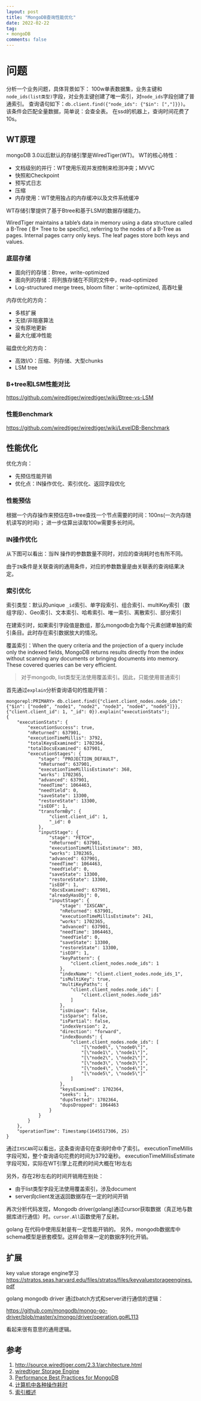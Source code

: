 ```yaml
---
layout: post
title: "MongoDB查询性能优化"
date: 2022-02-22
tag:
- mongoDB
comments: false
---
```


# 问题

分析一个业务问题，具体背景如下：
100w单表数据集，业务主键和`node_ids(list类型)`字段，对业务主键创建了唯一索引，对`node_ids`字段创建了普通索引。
查询语句如下：`db.client.find({"node_ids": {"$in": [","]}})`。
该条件会匹配全量数据，简单说：会查全表。
在ssd的机器上，查询时间花费了10s。

## WT原理

mongoDB 3.0以后默认的存储引擎是WiredTiger(WT)。
WT的核心特性：

+ 文档级别的并行：WT使用乐观并发控制来检测冲突；MVVC
+ 快照和Checkpoint
+ 预写式日志
+ 压缩
+ 内存使用：WT使用独占的内存缓冲以及文件系统缓冲

WT存储引擎提供了基于Btree和基于LSM的数据存储能力。

WiredTiger maintains a table’s data in memory using a data structure called a B-Tree ( B+ Tree to be specific), referring to the nodes of a B-Tree as pages. Internal pages carry only keys. The leaf pages store both keys and values.

### 底层存储

+ 面向行的存储：Btree，write-optimized
+ 面向列的存储：将列族存储在不同的文件中，read-optimized
+ Log-structured merge trees, bloom filter：write-optimized, 高吞吐量

内存优化的方向：

+ 多核扩展
+ 无锁/非阻塞算法
+ 没有原地更新
+ 最大化缓冲性能

磁盘优化的方向：

+ 高效I/O：压缩、列存储、大型chunks
+ LSM tree

### B+tree和LSM性能对比

<https://github.com/wiredtiger/wiredtiger/wiki/Btree-vs-LSM>

### 性能Benchmark

<https://github.com/wiredtiger/wiredtiger/wiki/LevelDB-Benchmark>

## 性能优化

优化方向：

+ 先预估性能开销
+ 优化点：IN操作优化、索引优化、返回字段优化

### 性能预估

根据一个内存操作来预估在B+tree查找一个节点需要的时间：100ns(一次内存随机读写的时间)；
进一步估算出读取100w需要多长时间。

### IN操作优化

从下图可以看出：当IN 操作的参数数量不同时，对应的查询耗时也有所不同。
[](/img/mongodb/mongodb-in-query.png)

由于`IN`条件是关联查询的通用条件，对应的参数数量是由关联表的查询结果决定。

### 索引优化

索引类型：默认的unique `_id`索引、单字段索引、组合索引、multiKey索引（数组字段）、Geo索引、文本索引、哈希索引、唯一索引、离散索引、部分索引

在建索引时，如果索引字段值是数组，那么mongodb会为每个元素创建单独的索引条目。此时存在索引数据放大的情况。

覆盖索引：When the query criteria and the projection of a query include only the indexed fields, MongoDB returns results directly from the index without scanning any documents or bringing documents into memory. These covered queries can be very efficient.

> 对于mongodb, list类型无法使用覆盖索引。因此，只能使用普通索引

首先通过`explain`分析查询语句的性能开销：

```
mongorepl:PRIMARY> db.client.find({"client.client_nodes.node_ids": {"$in": ["node0", "node1", "node2", "node3", "node4", "node5"]}},{"client.client_id": 1, "_id": 0}).explain("executionStats");
{
    "executionStats": {
        "executionSuccess": true,
        "nReturned": 637901,
        "executionTimeMillis": 3792,
        "totalKeysExamined": 1702364,
        "totalDocsExamined": 637901,
        "executionStages": {
            "stage": "PROJECTION_DEFAULT",
            "nReturned": 637901,
            "executionTimeMillisEstimate": 368,
            "works": 1702365,
            "advanced": 637901,
            "needTime": 1064463,
            "needYield": 0,
            "saveState": 13300,
            "restoreState": 13300,
            "isEOF": 1,
            "transformBy": {
                "client.client_id": 1,
                "_id": 0
            },
            "inputStage": {
                "stage": "FETCH",
                "nReturned": 637901,
                "executionTimeMillisEstimate": 303,
                "works": 1702365,
                "advanced": 637901,
                "needTime": 1064463,
                "needYield": 0,
                "saveState": 13300,
                "restoreState": 13300,
                "isEOF": 1,
                "docsExamined": 637901,
                "alreadyHasObj": 0,
                "inputStage": {
                    "stage": "IXSCAN",
                    "nReturned": 637901,
                    "executionTimeMillisEstimate": 241,
                    "works": 1702365,
                    "advanced": 637901,
                    "needTime": 1064463,
                    "needYield": 0,
                    "saveState": 13300,
                    "restoreState": 13300,
                    "isEOF": 1,
                    "keyPattern": {
                        "client.client_nodes.node_ids": 1
                    },
                    "indexName": "client.client_nodes.node_ids_1",
                    "isMultiKey": true,
                    "multiKeyPaths": {
                        "client.client_nodes.node_ids": [
                            "client.client_nodes.node_ids"
                        ]
                    },
                    "isUnique": false,
                    "isSparse": false,
                    "isPartial": false,
                    "indexVersion": 2,
                    "direction": "forward",
                    "indexBounds": {
                        "client.client_nodes.node_ids": [
                            "[\"node0\", \"node0\"]",
                            "[\"node1\", \"node1\"]",
                            "[\"node2\", \"node2\"]",
                            "[\"node3\", \"node3\"]",
                            "[\"node4\", \"node4\"]",
                            "[\"node5\", \"node5\"]"
                        ]
                    },
                    "keysExamined": 1702364,
                    "seeks": 1,
                    "dupsTested": 1702364,
                    "dupsDropped": 1064463
                }
            }
        }
    },
    "operationTime": Timestamp(1645517306, 25)
}
```

通过`IXSCAN`可以看出，这条查询语句在查询时命中了索引。
executionTimeMillis 字段可知，整个查询语句花费的时间为3792毫秒。
executionTimeMillisEstimate 字段可知，实际在WT引擎上花费的时间大概在1秒左右

另外，存在2秒左右的时间开销用在别处：

+ 由于list类型字段无法使用覆盖索引，涉及document
+ server向client发送返回数据存在一定的时间开销

再次分析代码发现，Mongodb driver(golang)通过cursor获取数据（真正地与数据库进行通信）时。`cursor.All`函数使用了反射。

golang 在代码中使用反射是有一定性能开销的。
另外，mongodb数据库中schema模型是嵌套模型。这样会带来一定的数据序列化开销。

## 扩展

key value storage engine学习
<https://stratos.seas.harvard.edu/files/stratos/files/keyvaluestorageengines.pdf>

golang mongodb driver 通过batch方式和server进行通信的逻辑：

<https://github.com/mongodb/mongo-go-driver/blob/master/x/mongo/driver/operation.go#L113>

看起来很有意思的通用逻辑。

## 参考

1. <http://source.wiredtiger.com/2.3.1/architecture.html>
2. [wiredtiger Storage Engine](https://docs.mongodb.com/manual/core/wiredtiger/)
3. [Performance Best Practices for MongoDB](https://saipraveenblog.files.wordpress.com/2016/12/mongodb-performance-best-practices.pdf)
4. [计算机中各种操作耗时](https://zhuanlan.zhihu.com/p/99837672)
5. [索引概述](https://mongodb-documentation.readthedocs.io/en/latest/core/indexes.html)
